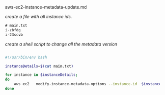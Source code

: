
aws-ec2-instance-metadata-update.md

_create a file with all instance ids._

```txt
# main.txt
i-zbfdg
i-23scvb
```

_create a shell script to change all the metadata version_

```bash

#!/usr/bin/env bash

instanceDetails=$(cat main.txt)

for instance in $instanceDetails;
do
    aws ec2   modify-instance-metadata-options --instance-id  $instance --http-tokens required  --http-endpoint enabled
done

```
